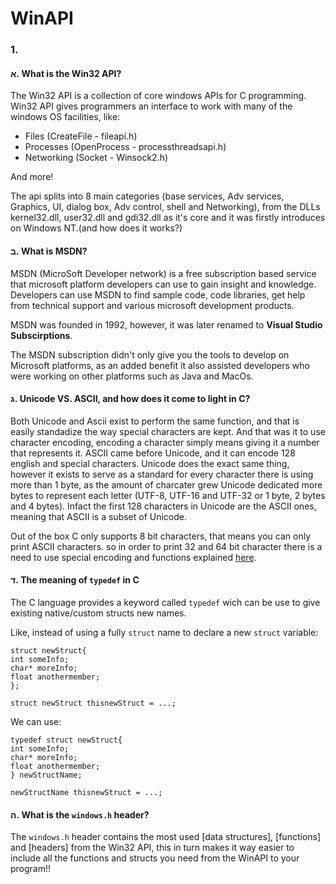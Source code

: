 # WinAPI

### 1.

#### א. What is the Win32 API?

The Win32 API is a collection of core windows APIs for C programming. Win32 API gives programmers an interface to work with many of the windows OS facilities, like:

* Files         (CreateFile - fileapi.h)
* Processes     (OpenProcess - processthreadsapi.h)
* Networking    (Socket - Winsock2.h)

And more!

The api splits into 8 main categories (base services, Adv services, Graphics, UI, dialog box, Adv control, shell and Networking), from the DLLs kernel32.dll, user32.dll and gdi32.dll as it's core and it was firstly introduces on Windows NT.(and how does it works?)

 
#### ב. What is MSDN?

MSDN (MicroSoft Developer network) is a free subscription based service that microsoft platform developers can use to gain insight and knowledge. Developers can use MSDN to find sample code, code libraries, get help from technical support and various microsoft development products.

MSDN was founded in 1992, however, it was later renamed to **Visual Studio Subscirptions**.

The MSDN subscription didn't only give you the tools to develop on Microsoft platforms, as an added benefit it also assisted developers who were working on other platforms such as Java and MacOs.


#### ג. Unicode VS. ASCII, and how does it come to light in C?

Both Unicode and Ascii exist to perform the same function, and that is easily standadize the way special characters are kept. And that was it to use character encoding, encoding a character simply means giving it a number that represents it. ASCII came before Unicode, and it can encode 128 english and special characters. Unicode does the exact same thing, however it exists to serve as a standard for every character there is using more than 1 byte, as the amount of charcater grew Unicode dedicated more bytes to represent each letter (UTF-8, UTF-16 and UTF-32 or 1 byte, 2 bytes and 4 bytes). Infact the first 128 characters in Unicode are the ASCII ones, meaning that ASCII is a subset of Unicode.

Out of the box C only supports 8 bit characters, that means you can only print ASCII characters. so in order to print 32 and 64 bit character there is a need to use special encoding and functions explained [here](https://linuxhint.com/unicode-c/#:~:text=Unicode%20in%20C%201%20Syntax:%20To%20print%20a,We%20discussed%20about%20unicoding%20in%20this%20article.%20).


#### ד. The meaning of `typedef` in C
The C language provides a keyword called `typedef` wich can be use to give existing native/custom structs new names. 

Like, instead of using a fully `struct` name to declare a new `struct` variable:
```
struct newStruct{
int someInfo;
char* moreInfo;
float anothermember;
};

struct newStruct thisnewStruct = ...;
```

We can use:
```
typedef struct newStruct{
int someInfo;
char* moreInfo;
float anothermember;
} newStructName;

newStructName thisnewStruct = ...;
```


#### ה. What is the `windows.h` header?
The `windows.h` header contains the most used [data structures], [functions] and [headers] from the Win32 API, this in turn makes it way easier to include all the functions and structs you need from the WinAPI to your program!!
